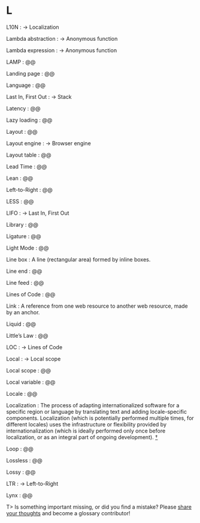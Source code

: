 # L

L10N
: → Localization

Lambda abstraction
: → Anonymous function

Lambda expression
: → Anonymous function

LAMP
: @@

Landing page
: @@

Language
: @@

Last In, First Out
: → Stack

Latency
: @@

Lazy loading
: @@

Layout
: @@

Layout engine
: → Browser engine

Layout table
: @@

Lead Time
: @@

Lean
: @@

Left-to-Right
: @@

LESS
: @@

LIFO
: → Last In, First Out

Library
: @@

Ligature
: @@

Light Mode
: @@

Line box
: A line (rectangular area) formed by inline boxes.

Line end
: @@

Line feed
: @@

Lines of Code
: @@

Link
: A reference from one web resource to another web resource, made by an anchor.

Liquid
: @@

Little’s Law
: @@

LOC
: → Lines of Code

Local
: → Local scope

Local scope
: @@

Local variable
: @@

Locale
: @@

Localization
: The process of adapting internationalized software for a specific region or language by translating text and adding locale-specific components. Localization (which is potentially performed multiple times, for different locales) uses the infrastructure or flexibility provided by internationalization (which is ideally performed only once before localization, or as an integral part of ongoing development).&nbsp;[†](#w-i18n-l10n)

Loop
: @@

Lossless
: @@

Lossy
: @@

LTR
: → Left-to-Right

Lynx
: @@

T> Is something important missing, or did you find a mistake? Please [share your thoughts](https://github.com/j9t/web-development-glossary/blob/master/manuscript/l.md) and become a glossary&nbsp;contributor!